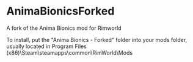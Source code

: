 # AnimaBionicsForked
A fork of the Anima Bionics mod for Rimworld

To install, put the "Anima Bionics - Forked" folder into your mods folder, usually located in
Program Files (x86)\Steam\steamapps\common\RimWorld\Mods
